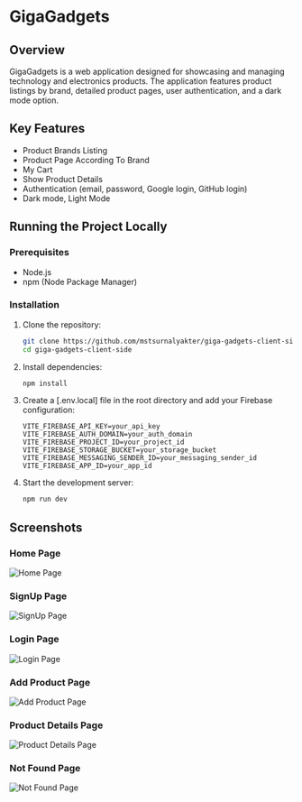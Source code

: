 # GigaGadgets

## Overview
GigaGadgets is a web application designed for showcasing and managing technology and electronics products. The application features product listings by brand, detailed product pages, user authentication, and a dark mode option.

## Key Features
- Product Brands Listing
- Product Page According To Brand
- My Cart
- Show Product Details
- Authentication (email, password, Google login, GitHub login)
- Dark mode, Light Mode

## Running the Project Locally

### Prerequisites
- Node.js
- npm (Node Package Manager)

### Installation
1. Clone the repository:
    ```sh
    git clone https://github.com/mstsurnalyakter/giga-gadgets-client-side.git
    cd giga-gadgets-client-side
    ```

2. Install dependencies:
    ```sh
    npm install
    ```

3. Create a [.env.local] file in the root directory and add your Firebase configuration:
    ```env
    VITE_FIREBASE_API_KEY=your_api_key
    VITE_FIREBASE_AUTH_DOMAIN=your_auth_domain
    VITE_FIREBASE_PROJECT_ID=your_project_id
    VITE_FIREBASE_STORAGE_BUCKET=your_storage_bucket
    VITE_FIREBASE_MESSAGING_SENDER_ID=your_messaging_sender_id
    VITE_FIREBASE_APP_ID=your_app_id
    ```

4. Start the development server:
    ```sh
    npm run dev
    ```

## Screenshots

### Home Page
![Home Page](https://i.postimg.cc/W1jVdFWJ/home.png)

### SignUp Page
![SignUp Page](https://i.postimg.cc/JnyVfbnS/signup.png)

### Login Page
![Login Page](https://i.postimg.cc/yxcqds0P/login.png)

### Add Product Page
![Add Product Page](https://i.postimg.cc/MHx57Sht/add-product.png)

### Product Details Page
![Product Details Page]()


### Not Found Page
![Not Found Page](https://i.postimg.cc/ZKsPRpKw/404.png)
